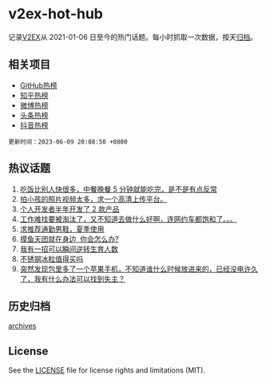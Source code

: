 # v2ex-hot-hub

 记录[V2EX](https://www.v2ex.com/)从 2021-01-06 日至今的热门话题。每小时抓取一次数据，按天[归档](archives)。
 
 ## 相关项目

- [GitHub热榜](https://github.com/it985/github-hot-hub)
- [知乎热榜](https://github.com/it985/zhihu-hot-hub)
- [微博热榜](https://github.com/it985/weibo-hot-hub)
- [头条热榜](https://github.com/it985/toutiao-hot-hub)
- [抖音热榜](https://github.com/it985/douyin-hot-hub)


 `更新时间：2023-06-09 20:08:50 +0800`

## 热议话题

1. [吃饭比别人快很多，中餐晚餐 5 分钟就能吃完，是不是有点反常](https://www.v2ex.com/t/947169)
1. [拍小孩的照片视频太多，求一个高清上传平台。](https://www.v2ex.com/t/947187)
1. [个人开发者半年开发了 2 款产品](https://www.v2ex.com/t/947105)
1. [工作难找要被淘汰了，又不知道去做什么好啊，连网约车都饱和了。。。](https://www.v2ex.com/t/947259)
1. [求推荐通勤男鞋，夏季使用](https://www.v2ex.com/t/947219)
1. [摸鱼天团就在身边, 你会怎么办?](https://www.v2ex.com/t/947230)
1. [我有一招可以瞬间逆转生育人数](https://www.v2ex.com/t/947370)
1. [不锈钢冰粒值得买吗](https://www.v2ex.com/t/947220)
1. [突然发现包里多了一个苹果手机，不知道谁什么时候放进来的，已经没电许久了，我有什么办法可以找到失主？](https://www.v2ex.com/t/947160)

## 历史归档

[archives](archives)

## License

See the [LICENSE](LICENSE) file for license rights and limitations (MIT).
